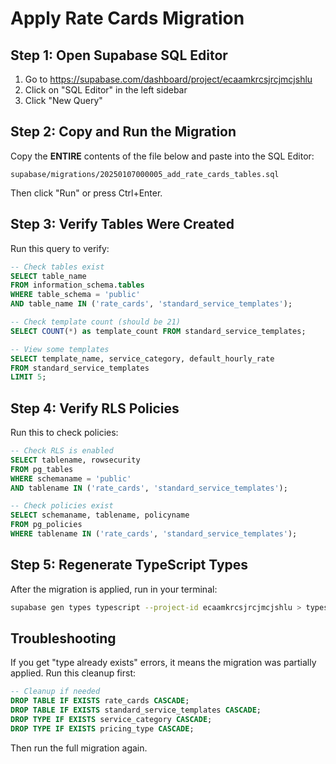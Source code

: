 # Apply Rate Cards Migration

## Step 1: Open Supabase SQL Editor

1. Go to https://supabase.com/dashboard/project/ecaamkrcsjrcjmcjshlu
2. Click on "SQL Editor" in the left sidebar
3. Click "New Query"

## Step 2: Copy and Run the Migration

Copy the **ENTIRE** contents of the file below and paste into the SQL Editor:

`supabase/migrations/20250107000005_add_rate_cards_tables.sql`

Then click "Run" or press Ctrl+Enter.

## Step 3: Verify Tables Were Created

Run this query to verify:

```sql
-- Check tables exist
SELECT table_name 
FROM information_schema.tables 
WHERE table_schema = 'public' 
AND table_name IN ('rate_cards', 'standard_service_templates');

-- Check template count (should be 21)
SELECT COUNT(*) as template_count FROM standard_service_templates;

-- View some templates
SELECT template_name, service_category, default_hourly_rate 
FROM standard_service_templates 
LIMIT 5;
```

## Step 4: Verify RLS Policies

Run this to check policies:

```sql
-- Check RLS is enabled
SELECT tablename, rowsecurity 
FROM pg_tables 
WHERE schemaname = 'public' 
AND tablename IN ('rate_cards', 'standard_service_templates');

-- Check policies exist
SELECT schemaname, tablename, policyname 
FROM pg_policies 
WHERE tablename IN ('rate_cards', 'standard_service_templates');
```

## Step 5: Regenerate TypeScript Types

After the migration is applied, run in your terminal:

```bash
supabase gen types typescript --project-id ecaamkrcsjrcjmcjshlu > types/database.ts
```

## Troubleshooting

If you get "type already exists" errors, it means the migration was partially applied. Run this cleanup first:

```sql
-- Cleanup if needed
DROP TABLE IF EXISTS rate_cards CASCADE;
DROP TABLE IF EXISTS standard_service_templates CASCADE;
DROP TYPE IF EXISTS service_category CASCADE;
DROP TYPE IF EXISTS pricing_type CASCADE;
```

Then run the full migration again.
